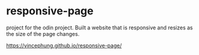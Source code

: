 # responsive-page
project for the odin project.
Built a website that is responsive and resizes as the size of the page changes.


https://vincephung.github.io/responsive-page/
